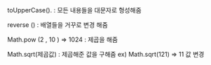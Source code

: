 toUpperCase().
:  모든 내용들을  대문자로 형성해줌

reverse () 
: 배열들을 거꾸로  변경 해줌

Math.pow (2 , 10 ) => 1024 
: 제곱을 해줌

Math.sqrt(제곱값) 
: 제곱해준 값을 구해줌
ex) Math.sqrt(121) => 11 값 변경

